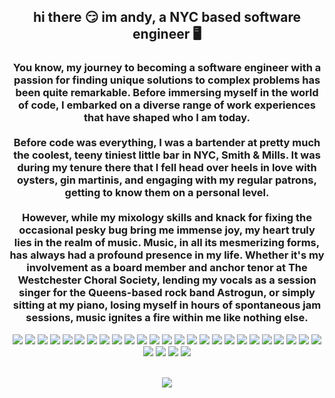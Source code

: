 <h2 align="center">hi there 😏 im andy, a NYC based software engineer 🖥️</h2>
<h3 class="bio" align="center">
          You know, my journey to becoming a software engineer with a passion for finding unique solutions to complex problems has been quite remarkable. Before immersing myself in the world of code, I embarked on a diverse range of work experiences that have shaped who I am today.
          <br>
          <br>
          Before code was everything, I was a bartender at pretty much the coolest, teeny tiniest little bar in NYC, <span class="bio-photo">Smith & Mills</span>. It was during my tenure there that I fell head over heels in love with oysters, <span class="bio-detail">gin martinis</span>, and engaging with my regular patrons, getting to know them on a personal level.
          <br>
          <br>
          However, while my mixology skills and knack for fixing the occasional pesky bug bring me immense joy, my heart truly lies in the realm of music. Music, in all its mesmerizing forms, has always had a profound presence in my life. Whether it's my involvement as a board member and anchor tenor at <span class="bio-photo">The Westchester Choral Society</span>, lending my vocals as a session singer for the Queens-based rock band <span class="bio-photo">Astrogun</span>, or simply sitting at <span class="bio-photo">my piano</span>, losing myself in hours of spontaneous jam sessions, music ignites a fire within me like nothing else.
        </h3>

<div align="center">
  <a href="#"><img src="https://img.shields.io/badge/-JavaScript-F7DF1E?style=for-the-badge&logo=javascript&logoColor=black" /></a>
  <a href="#"><img src="https://img.shields.io/badge/-TypeScript-007ACC?style=for-the-badge&logo=typescript&logoColor=white" /></a>
  <a href="#"><img src="https://img.shields.io/badge/-React-61DAFB?style=for-the-badge&logo=React&logoColor=black" /></a>
  <a href="#"><img src="https://img.shields.io/badge/-React_Router-CA4245?style=for-the-badge&logo=react-router&logoColor=white" /></a>
  <a href="#"><img src="https://img.shields.io/badge/-Redux-764ABC?style=for-the-badge&logo=redux&logoColor=white" /></a>
  <a href="#"><img src="https://img.shields.io/badge/-CSS3-1572B6?style=for-the-badge&logo=css3" /></a>
  <a href="#"><img src="https://img.shields.io/badge/-SCSS-CC6699?style=for-the-badge&logo=sass&logoColor=white" /></a>
  <a href="#"><img src="https://img.shields.io/badge/-Tailwind%20CSS-38B2AC?style=for-the-badge&logo=tailwind-css&logoColor=white" /></a>
  <a href="#"><img src="https://img.shields.io/badge/-Ruby-CC342D?style=for-the-badge&logo=ruby&logoColor=white" /></a>
  <a href="#"><img src="https://img.shields.io/badge/-Ruby%20on%20Rails-CC0000?style=for-the-badge&logo=ruby-on-rails&logoColor=white" /></a>
  <a href="#"><img src="https://img.shields.io/badge/-HTML5-E34F26?style=for-the-badge&logo=html5&logoColor=white" /></a>
  <a href="#"><img src="https://img.shields.io/badge/-Git-black?style=for-the-badge&logo=git" /></a>
  <a href="#"><img src="https://img.shields.io/badge/-NodeJS-339933?style=for-the-badge&logo=Node.js&logoColor=white" /></a>
  <a href="#"><img src="https://img.shields.io/badge/-Express.js-404D59?style=for-the-badge&logo=express" /></a>
  <a href="#"><img src="https://img.shields.io/badge/-PostgreSQL-336791?style=for-the-badge&logo=postgresql" /></a>
  <a href="#"><img src="https://img.shields.io/badge/-MongoDB-white?style=for-the-badge&logo=mongodb" /></a>
  <a href="#"><img src="https://img.shields.io/badge/-Axios-0096FF?style=for-the-badge&logo=axios&logoColor=white" /></a>
  <a href="#"><img src="https://img.shields.io/badge/-RSpec-DC382D?style=for-the-badge&logo=ruby&logoColor=white" /></a>
  <a href="#"><img src="https://img.shields.io/badge/-Jasmine-8A4182?style=for-the-badge&logo=jasmine&logoColor=white" /></a>
  <a href="#"><img src="https://img.shields.io/badge/-Capybara-FF4C39?style=for-the-badge&logo=capybara&logoColor=white" /></a>
  <a href="#"><img src="https://img.shields.io/badge/-Postman-FF6C37?style=for-the-badge&logo=Postman&logoColor=white" /></a>
  <a href="#"><img src="https://img.shields.io/badge/-jQuery-0769AD?style=for-the-badge&logo=jQuery" /></a>
  <a href="#"><img src="https://img.shields.io/badge/-Markdown-000000?style=for-the-badge&logo=Markdown&logoColor=white" /></a>
  <a href="#"><img src="https://img.shields.io/badge/-VS_Code-007ACC?style=for-the-badge&logo=visual-studio-code" /></a>
  <a href="#"><img src="https://img.shields.io/badge/-Excel-217346?style=for-the-badge&logo=Microsoft-Excel&logoColor=white" /></a>
  <a href="#"><img src="https://img.shields.io/badge/-Zoom-2D8CFF?style=for-the-badge&logo=zoom&logoColor=white" /></a>
  <a href="#"><img src="https://img.shields.io/badge/-Slack-4A154B?style=for-the-badge&logo=slack" /></a>
  <a href="#"><img src="https://img.shields.io/badge/Notion-%23000000.svg?style=for-the-badge&logo=notion&logoColor=white" /></a>
  <a href="#"><img src="https://img.shields.io/badge/-Trello-0079BF?style=for-the-badge&logo=Trello&logoColor=white" /></a>
</div>
<br>
<div align="center">

<a href="#"><img align="center" src="https://github-readme-stats.vercel.app/api/top-langs/?username=andrewmorrisondev&layout=donut&theme=transparent"></a>

</div>
